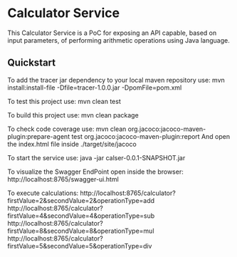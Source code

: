 # Calculator Service

This Calculator Service is a PoC for exposing an API capable, based on input parameters, of performing arithmetic operations using Java language.

## Quickstart

To add the tracer jar dependency to your local maven repository use:
mvn install:install-file -Dfile=tracer-1.0.0.jar -DpomFile=pom.xml

To test this project use:
mvn clean test

To build this project use:
mvn clean package

To check code coverage use:
mvn clean org.jacoco:jacoco-maven-plugin:prepare-agent test org.jacoco:jacoco-maven-plugin:report
And open the index.html file inside ./target/site/jacoco

To start the service use:
java -jar calser-0.0.1-SNAPSHOT.jar

To visualize the Swagger EndPoint open inside the browser:
http://localhost:8765/swagger-ui.html

To execute calculations:
http://localhost:8765/calculator?firstValue=2&secondValue=2&operationType=add
http://localhost:8765/calculator?firstValue=4&secondValue=4&operationType=sub
http://localhost:8765/calculator?firstValue=8&secondValue=8&operationType=mul
http://localhost:8765/calculator?firstValue=5&secondValue=5&operationType=div


